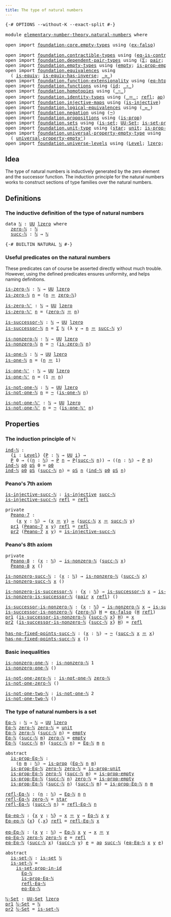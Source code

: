 ```yaml
---
title: The type of natural numbers
---
```


<pre class="Agda"><a id="53" class="Symbol">{-#</a> <a id="57" class="Keyword">OPTIONS</a> <a id="65" class="Pragma">--without-K</a> <a id="77" class="Pragma">--exact-split</a> <a id="91" class="Symbol">#-}</a>

<a id="96" class="Keyword">module</a> <a id="103" href="elementary-number-theory.natural-numbers.html" class="Module">elementary-number-theory.natural-numbers</a> <a id="144" class="Keyword">where</a>

<a id="151" class="Keyword">open</a> <a id="156" class="Keyword">import</a> <a id="163" href="foundation-core.empty-types.html" class="Module">foundation-core.empty-types</a> <a id="191" class="Keyword">using</a> <a id="197" class="Symbol">(</a><a id="198" href="foundation-core.empty-types.html#1160" class="Function">ex-falso</a><a id="206" class="Symbol">)</a>

<a id="209" class="Keyword">open</a> <a id="214" class="Keyword">import</a> <a id="221" href="foundation.contractible-types.html" class="Module">foundation.contractible-types</a> <a id="251" class="Keyword">using</a> <a id="257" class="Symbol">(</a><a id="258" href="foundation-core.contractible-types.html#1311" class="Function">eq-is-contr</a><a id="269" class="Symbol">)</a>
<a id="271" class="Keyword">open</a> <a id="276" class="Keyword">import</a> <a id="283" href="foundation.dependent-pair-types.html" class="Module">foundation.dependent-pair-types</a> <a id="315" class="Keyword">using</a> <a id="321" class="Symbol">(</a><a id="322" href="foundation-core.dependent-pair-types.html#515" class="Record">Σ</a><a id="323" class="Symbol">;</a> <a id="325" href="foundation-core.dependent-pair-types.html#588" class="InductiveConstructor">pair</a><a id="329" class="Symbol">;</a> <a id="331" href="foundation-core.dependent-pair-types.html#605" class="Field">pr1</a><a id="334" class="Symbol">;</a> <a id="336" href="foundation-core.dependent-pair-types.html#617" class="Field">pr2</a><a id="339" class="Symbol">)</a>
<a id="341" class="Keyword">open</a> <a id="346" class="Keyword">import</a> <a id="353" href="foundation.empty-types.html" class="Module">foundation.empty-types</a> <a id="376" class="Keyword">using</a> <a id="382" class="Symbol">(</a><a id="383" href="foundation-core.empty-types.html#1057" class="Datatype">empty</a><a id="388" class="Symbol">;</a> <a id="390" href="foundation-core.empty-types.html#2377" class="Function">is-prop-empty</a><a id="403" class="Symbol">)</a>
<a id="405" class="Keyword">open</a> <a id="410" class="Keyword">import</a> <a id="417" href="foundation.equivalences.html" class="Module">foundation.equivalences</a> <a id="441" class="Keyword">using</a>
  <a id="449" class="Symbol">(</a> <a id="451" href="foundation-core.equivalences.html#1556" class="Function">is-equiv</a><a id="459" class="Symbol">;</a> <a id="461" href="foundation-core.equivalences.html#3013" class="Function">is-equiv-has-inverse</a><a id="481" class="Symbol">;</a> <a id="483" href="foundation-core.equivalences.html#1621" class="Function Operator">_≃_</a><a id="486" class="Symbol">)</a>
<a id="488" class="Keyword">open</a> <a id="493" class="Keyword">import</a> <a id="500" href="foundation.function-extensionality.html" class="Module">foundation.function-extensionality</a> <a id="535" class="Keyword">using</a> <a id="541" class="Symbol">(</a><a id="542" href="foundation-core.function-extensionality.html#1463" class="Function">eq-htpy</a><a id="549" class="Symbol">)</a>
<a id="551" class="Keyword">open</a> <a id="556" class="Keyword">import</a> <a id="563" href="foundation.functions.html" class="Module">foundation.functions</a> <a id="584" class="Keyword">using</a> <a id="590" class="Symbol">(</a><a id="591" href="foundation-core.functions.html#322" class="Function">id</a><a id="593" class="Symbol">;</a> <a id="595" href="foundation-core.functions.html#420" class="Function Operator">_∘_</a><a id="598" class="Symbol">)</a>
<a id="600" class="Keyword">open</a> <a id="605" class="Keyword">import</a> <a id="612" href="foundation.homotopies.html" class="Module">foundation.homotopies</a> <a id="634" class="Keyword">using</a> <a id="640" class="Symbol">(</a><a id="641" href="foundation-core.homotopies.html#627" class="Function Operator">_~_</a><a id="644" class="Symbol">)</a>
<a id="646" class="Keyword">open</a> <a id="651" class="Keyword">import</a> <a id="658" href="foundation.identity-types.html" class="Module">foundation.identity-types</a> <a id="684" class="Keyword">using</a> <a id="690" class="Symbol">(</a><a id="691" href="foundation-core.identity-types.html#1865" class="Function Operator">_＝_</a><a id="694" class="Symbol">;</a> <a id="696" href="foundation-core.identity-types.html#1820" class="InductiveConstructor">refl</a><a id="700" class="Symbol">;</a> <a id="702" href="foundation-core.identity-types.html#4003" class="Function">ap</a><a id="704" class="Symbol">)</a>
<a id="706" class="Keyword">open</a> <a id="711" class="Keyword">import</a> <a id="718" href="foundation.injective-maps.html" class="Module">foundation.injective-maps</a> <a id="744" class="Keyword">using</a> <a id="750" class="Symbol">(</a><a id="751" href="foundation.injective-maps.html#1309" class="Function">is-injective</a><a id="763" class="Symbol">)</a>
<a id="765" class="Keyword">open</a> <a id="770" class="Keyword">import</a> <a id="777" href="foundation.logical-equivalences.html" class="Module">foundation.logical-equivalences</a> <a id="809" class="Keyword">using</a> <a id="815" class="Symbol">(</a><a id="816" href="foundation-core.logical-equivalences.html#899" class="Function Operator">_↔_</a><a id="819" class="Symbol">)</a>
<a id="821" class="Keyword">open</a> <a id="826" class="Keyword">import</a> <a id="833" href="foundation.negation.html" class="Module">foundation.negation</a> <a id="853" class="Keyword">using</a> <a id="859" class="Symbol">(</a><a id="860" href="foundation-core.negation.html#465" class="Function">¬</a><a id="861" class="Symbol">)</a>
<a id="863" class="Keyword">open</a> <a id="868" class="Keyword">import</a> <a id="875" href="foundation.propositions.html" class="Module">foundation.propositions</a> <a id="899" class="Keyword">using</a> <a id="905" class="Symbol">(</a><a id="906" href="foundation-core.propositions.html#1309" class="Function">is-prop</a><a id="913" class="Symbol">)</a>
<a id="915" class="Keyword">open</a> <a id="920" class="Keyword">import</a> <a id="927" href="foundation.sets.html" class="Module">foundation.sets</a> <a id="943" class="Keyword">using</a> <a id="949" class="Symbol">(</a><a id="950" href="foundation-core.sets.html#1113" class="Function">is-set</a><a id="956" class="Symbol">;</a> <a id="958" href="foundation-core.sets.html#1190" class="Function">UU-Set</a><a id="964" class="Symbol">;</a> <a id="966" href="foundation-core.sets.html#2789" class="Function">is-set-prop-in-id</a><a id="983" class="Symbol">)</a>
<a id="985" class="Keyword">open</a> <a id="990" class="Keyword">import</a> <a id="997" href="foundation.unit-type.html" class="Module">foundation.unit-type</a> <a id="1018" class="Keyword">using</a> <a id="1024" class="Symbol">(</a><a id="1025" href="foundation.unit-type.html#1108" class="InductiveConstructor">star</a><a id="1029" class="Symbol">;</a> <a id="1031" href="foundation.unit-type.html#1084" class="Datatype">unit</a><a id="1035" class="Symbol">;</a> <a id="1037" href="foundation.unit-type.html#2898" class="Function">is-prop-unit</a><a id="1049" class="Symbol">)</a>
<a id="1051" class="Keyword">open</a> <a id="1056" class="Keyword">import</a> <a id="1063" href="foundation.universal-property-empty-type.html" class="Module">foundation.universal-property-empty-type</a> <a id="1104" class="Keyword">using</a>
  <a id="1112" class="Symbol">(</a> <a id="1114" href="foundation.universal-property-empty-type.html#2524" class="Function">universal-property-empty&#39;</a><a id="1139" class="Symbol">)</a>
<a id="1141" class="Keyword">open</a> <a id="1146" class="Keyword">import</a> <a id="1153" href="foundation.universe-levels.html" class="Module">foundation.universe-levels</a> <a id="1180" class="Keyword">using</a> <a id="1186" class="Symbol">(</a><a id="1187" href="Agda.Primitive.html#597" class="Postulate">Level</a><a id="1192" class="Symbol">;</a> <a id="1194" href="Agda.Primitive.html#764" class="Primitive">lzero</a><a id="1199" class="Symbol">;</a> <a id="1201" href="foundation-core.universe-levels.html#235" class="Primitive">UU</a><a id="1203" class="Symbol">)</a>
</pre>
## Idea

The type of natural numbers is inductively generated by the zero element and the successor function. The induction principle for the natural numbers works to construct sections of type families over the natural numbers.

## Definitions

### The inductive definition of the type of natural numbers

<pre class="Agda"><a id="1525" class="Keyword">data</a> <a id="ℕ"></a><a id="1530" href="elementary-number-theory.natural-numbers.html#1530" class="Datatype">ℕ</a> <a id="1532" class="Symbol">:</a> <a id="1534" href="foundation-core.universe-levels.html#235" class="Primitive">UU</a> <a id="1537" href="Agda.Primitive.html#764" class="Primitive">lzero</a> <a id="1543" class="Keyword">where</a>
  <a id="ℕ.zero-ℕ"></a><a id="1551" href="elementary-number-theory.natural-numbers.html#1551" class="InductiveConstructor">zero-ℕ</a> <a id="1558" class="Symbol">:</a> <a id="1560" href="elementary-number-theory.natural-numbers.html#1530" class="Datatype">ℕ</a>
  <a id="ℕ.succ-ℕ"></a><a id="1564" href="elementary-number-theory.natural-numbers.html#1564" class="InductiveConstructor">succ-ℕ</a> <a id="1571" class="Symbol">:</a> <a id="1573" href="elementary-number-theory.natural-numbers.html#1530" class="Datatype">ℕ</a> <a id="1575" class="Symbol">→</a> <a id="1577" href="elementary-number-theory.natural-numbers.html#1530" class="Datatype">ℕ</a>

<a id="1580" class="Symbol">{-#</a> <a id="1584" class="Keyword">BUILTIN</a> <a id="1592" class="Keyword">NATURAL</a> <a id="1600" href="elementary-number-theory.natural-numbers.html#1530" class="Datatype">ℕ</a> <a id="1602" class="Symbol">#-}</a>
</pre>
### Useful predicates on the natural numbers

These predicates can of course be asserted directly without much trouble. However, using the defined predicates ensures uniformity, and helps naming definitions.

<pre class="Agda"><a id="is-zero-ℕ"></a><a id="1828" href="elementary-number-theory.natural-numbers.html#1828" class="Function">is-zero-ℕ</a> <a id="1838" class="Symbol">:</a> <a id="1840" href="elementary-number-theory.natural-numbers.html#1530" class="Datatype">ℕ</a> <a id="1842" class="Symbol">→</a> <a id="1844" href="foundation-core.universe-levels.html#235" class="Primitive">UU</a> <a id="1847" href="Agda.Primitive.html#764" class="Primitive">lzero</a>
<a id="1853" href="elementary-number-theory.natural-numbers.html#1828" class="Function">is-zero-ℕ</a> <a id="1863" href="elementary-number-theory.natural-numbers.html#1863" class="Bound">n</a> <a id="1865" class="Symbol">=</a> <a id="1867" class="Symbol">(</a><a id="1868" href="elementary-number-theory.natural-numbers.html#1863" class="Bound">n</a> <a id="1870" href="foundation-core.identity-types.html#1865" class="Function Operator">＝</a> <a id="1872" href="elementary-number-theory.natural-numbers.html#1551" class="InductiveConstructor">zero-ℕ</a><a id="1878" class="Symbol">)</a>

<a id="is-zero-ℕ&#39;"></a><a id="1881" href="elementary-number-theory.natural-numbers.html#1881" class="Function">is-zero-ℕ&#39;</a> <a id="1892" class="Symbol">:</a> <a id="1894" href="elementary-number-theory.natural-numbers.html#1530" class="Datatype">ℕ</a> <a id="1896" class="Symbol">→</a> <a id="1898" href="foundation-core.universe-levels.html#235" class="Primitive">UU</a> <a id="1901" href="Agda.Primitive.html#764" class="Primitive">lzero</a>
<a id="1907" href="elementary-number-theory.natural-numbers.html#1881" class="Function">is-zero-ℕ&#39;</a> <a id="1918" href="elementary-number-theory.natural-numbers.html#1918" class="Bound">n</a> <a id="1920" class="Symbol">=</a> <a id="1922" class="Symbol">(</a><a id="1923" href="elementary-number-theory.natural-numbers.html#1551" class="InductiveConstructor">zero-ℕ</a> <a id="1930" href="foundation-core.identity-types.html#1865" class="Function Operator">＝</a> <a id="1932" href="elementary-number-theory.natural-numbers.html#1918" class="Bound">n</a><a id="1933" class="Symbol">)</a>

<a id="is-successor-ℕ"></a><a id="1936" href="elementary-number-theory.natural-numbers.html#1936" class="Function">is-successor-ℕ</a> <a id="1951" class="Symbol">:</a> <a id="1953" href="elementary-number-theory.natural-numbers.html#1530" class="Datatype">ℕ</a> <a id="1955" class="Symbol">→</a> <a id="1957" href="foundation-core.universe-levels.html#235" class="Primitive">UU</a> <a id="1960" href="Agda.Primitive.html#764" class="Primitive">lzero</a>
<a id="1966" href="elementary-number-theory.natural-numbers.html#1936" class="Function">is-successor-ℕ</a> <a id="1981" href="elementary-number-theory.natural-numbers.html#1981" class="Bound">n</a> <a id="1983" class="Symbol">=</a> <a id="1985" href="foundation-core.dependent-pair-types.html#515" class="Record">Σ</a> <a id="1987" href="elementary-number-theory.natural-numbers.html#1530" class="Datatype">ℕ</a> <a id="1989" class="Symbol">(λ</a> <a id="1992" href="elementary-number-theory.natural-numbers.html#1992" class="Bound">y</a> <a id="1994" class="Symbol">→</a> <a id="1996" href="elementary-number-theory.natural-numbers.html#1981" class="Bound">n</a> <a id="1998" href="foundation-core.identity-types.html#1865" class="Function Operator">＝</a> <a id="2000" href="elementary-number-theory.natural-numbers.html#1564" class="InductiveConstructor">succ-ℕ</a> <a id="2007" href="elementary-number-theory.natural-numbers.html#1992" class="Bound">y</a><a id="2008" class="Symbol">)</a>

<a id="is-nonzero-ℕ"></a><a id="2011" href="elementary-number-theory.natural-numbers.html#2011" class="Function">is-nonzero-ℕ</a> <a id="2024" class="Symbol">:</a> <a id="2026" href="elementary-number-theory.natural-numbers.html#1530" class="Datatype">ℕ</a> <a id="2028" class="Symbol">→</a> <a id="2030" href="foundation-core.universe-levels.html#235" class="Primitive">UU</a> <a id="2033" href="Agda.Primitive.html#764" class="Primitive">lzero</a>
<a id="2039" href="elementary-number-theory.natural-numbers.html#2011" class="Function">is-nonzero-ℕ</a> <a id="2052" href="elementary-number-theory.natural-numbers.html#2052" class="Bound">n</a> <a id="2054" class="Symbol">=</a> <a id="2056" href="foundation-core.negation.html#465" class="Function">¬</a> <a id="2058" class="Symbol">(</a><a id="2059" href="elementary-number-theory.natural-numbers.html#1828" class="Function">is-zero-ℕ</a> <a id="2069" href="elementary-number-theory.natural-numbers.html#2052" class="Bound">n</a><a id="2070" class="Symbol">)</a>

<a id="is-one-ℕ"></a><a id="2073" href="elementary-number-theory.natural-numbers.html#2073" class="Function">is-one-ℕ</a> <a id="2082" class="Symbol">:</a> <a id="2084" href="elementary-number-theory.natural-numbers.html#1530" class="Datatype">ℕ</a> <a id="2086" class="Symbol">→</a> <a id="2088" href="foundation-core.universe-levels.html#235" class="Primitive">UU</a> <a id="2091" href="Agda.Primitive.html#764" class="Primitive">lzero</a>
<a id="2097" href="elementary-number-theory.natural-numbers.html#2073" class="Function">is-one-ℕ</a> <a id="2106" href="elementary-number-theory.natural-numbers.html#2106" class="Bound">n</a> <a id="2108" class="Symbol">=</a> <a id="2110" class="Symbol">(</a><a id="2111" href="elementary-number-theory.natural-numbers.html#2106" class="Bound">n</a> <a id="2113" href="foundation-core.identity-types.html#1865" class="Function Operator">＝</a> <a id="2115" class="Number">1</a><a id="2116" class="Symbol">)</a>

<a id="is-one-ℕ&#39;"></a><a id="2119" href="elementary-number-theory.natural-numbers.html#2119" class="Function">is-one-ℕ&#39;</a> <a id="2129" class="Symbol">:</a> <a id="2131" href="elementary-number-theory.natural-numbers.html#1530" class="Datatype">ℕ</a> <a id="2133" class="Symbol">→</a> <a id="2135" href="foundation-core.universe-levels.html#235" class="Primitive">UU</a> <a id="2138" href="Agda.Primitive.html#764" class="Primitive">lzero</a>
<a id="2144" href="elementary-number-theory.natural-numbers.html#2119" class="Function">is-one-ℕ&#39;</a> <a id="2154" href="elementary-number-theory.natural-numbers.html#2154" class="Bound">n</a> <a id="2156" class="Symbol">=</a> <a id="2158" class="Symbol">(</a><a id="2159" class="Number">1</a> <a id="2161" href="foundation-core.identity-types.html#1865" class="Function Operator">＝</a> <a id="2163" href="elementary-number-theory.natural-numbers.html#2154" class="Bound">n</a><a id="2164" class="Symbol">)</a>

<a id="is-not-one-ℕ"></a><a id="2167" href="elementary-number-theory.natural-numbers.html#2167" class="Function">is-not-one-ℕ</a> <a id="2180" class="Symbol">:</a> <a id="2182" href="elementary-number-theory.natural-numbers.html#1530" class="Datatype">ℕ</a> <a id="2184" class="Symbol">→</a> <a id="2186" href="foundation-core.universe-levels.html#235" class="Primitive">UU</a> <a id="2189" href="Agda.Primitive.html#764" class="Primitive">lzero</a>
<a id="2195" href="elementary-number-theory.natural-numbers.html#2167" class="Function">is-not-one-ℕ</a> <a id="2208" href="elementary-number-theory.natural-numbers.html#2208" class="Bound">n</a> <a id="2210" class="Symbol">=</a> <a id="2212" href="foundation-core.negation.html#465" class="Function">¬</a> <a id="2214" class="Symbol">(</a><a id="2215" href="elementary-number-theory.natural-numbers.html#2073" class="Function">is-one-ℕ</a> <a id="2224" href="elementary-number-theory.natural-numbers.html#2208" class="Bound">n</a><a id="2225" class="Symbol">)</a>

<a id="is-not-one-ℕ&#39;"></a><a id="2228" href="elementary-number-theory.natural-numbers.html#2228" class="Function">is-not-one-ℕ&#39;</a> <a id="2242" class="Symbol">:</a> <a id="2244" href="elementary-number-theory.natural-numbers.html#1530" class="Datatype">ℕ</a> <a id="2246" class="Symbol">→</a> <a id="2248" href="foundation-core.universe-levels.html#235" class="Primitive">UU</a> <a id="2251" href="Agda.Primitive.html#764" class="Primitive">lzero</a>
<a id="2257" href="elementary-number-theory.natural-numbers.html#2228" class="Function">is-not-one-ℕ&#39;</a> <a id="2271" href="elementary-number-theory.natural-numbers.html#2271" class="Bound">n</a> <a id="2273" class="Symbol">=</a> <a id="2275" href="foundation-core.negation.html#465" class="Function">¬</a> <a id="2277" class="Symbol">(</a><a id="2278" href="elementary-number-theory.natural-numbers.html#2119" class="Function">is-one-ℕ&#39;</a> <a id="2288" href="elementary-number-theory.natural-numbers.html#2271" class="Bound">n</a><a id="2289" class="Symbol">)</a>
</pre>
## Properties

### The induction principle of ℕ

<pre class="Agda"><a id="ind-ℕ"></a><a id="2353" href="elementary-number-theory.natural-numbers.html#2353" class="Function">ind-ℕ</a> <a id="2359" class="Symbol">:</a>
  <a id="2363" class="Symbol">{</a><a id="2364" href="elementary-number-theory.natural-numbers.html#2364" class="Bound">i</a> <a id="2366" class="Symbol">:</a> <a id="2368" href="Agda.Primitive.html#597" class="Postulate">Level</a><a id="2373" class="Symbol">}</a> <a id="2375" class="Symbol">{</a><a id="2376" href="elementary-number-theory.natural-numbers.html#2376" class="Bound">P</a> <a id="2378" class="Symbol">:</a> <a id="2380" href="elementary-number-theory.natural-numbers.html#1530" class="Datatype">ℕ</a> <a id="2382" class="Symbol">→</a> <a id="2384" href="foundation-core.universe-levels.html#235" class="Primitive">UU</a> <a id="2387" href="elementary-number-theory.natural-numbers.html#2364" class="Bound">i</a><a id="2388" class="Symbol">}</a> <a id="2390" class="Symbol">→</a>
  <a id="2394" href="elementary-number-theory.natural-numbers.html#2376" class="Bound">P</a> <a id="2396" class="Number">0</a> <a id="2398" class="Symbol">→</a> <a id="2400" class="Symbol">((</a><a id="2402" href="elementary-number-theory.natural-numbers.html#2402" class="Bound">n</a> <a id="2404" class="Symbol">:</a> <a id="2406" href="elementary-number-theory.natural-numbers.html#1530" class="Datatype">ℕ</a><a id="2407" class="Symbol">)</a> <a id="2409" class="Symbol">→</a> <a id="2411" href="elementary-number-theory.natural-numbers.html#2376" class="Bound">P</a> <a id="2413" href="elementary-number-theory.natural-numbers.html#2402" class="Bound">n</a> <a id="2415" class="Symbol">→</a> <a id="2417" href="elementary-number-theory.natural-numbers.html#2376" class="Bound">P</a><a id="2418" class="Symbol">(</a><a id="2419" href="elementary-number-theory.natural-numbers.html#1564" class="InductiveConstructor">succ-ℕ</a> <a id="2426" href="elementary-number-theory.natural-numbers.html#2402" class="Bound">n</a><a id="2427" class="Symbol">))</a> <a id="2430" class="Symbol">→</a> <a id="2432" class="Symbol">((</a><a id="2434" href="elementary-number-theory.natural-numbers.html#2434" class="Bound">n</a> <a id="2436" class="Symbol">:</a> <a id="2438" href="elementary-number-theory.natural-numbers.html#1530" class="Datatype">ℕ</a><a id="2439" class="Symbol">)</a> <a id="2441" class="Symbol">→</a> <a id="2443" href="elementary-number-theory.natural-numbers.html#2376" class="Bound">P</a> <a id="2445" href="elementary-number-theory.natural-numbers.html#2434" class="Bound">n</a><a id="2446" class="Symbol">)</a>
<a id="2448" href="elementary-number-theory.natural-numbers.html#2353" class="Function">ind-ℕ</a> <a id="2454" href="elementary-number-theory.natural-numbers.html#2454" class="Bound">p0</a> <a id="2457" href="elementary-number-theory.natural-numbers.html#2457" class="Bound">pS</a> <a id="2460" class="Number">0</a> <a id="2462" class="Symbol">=</a> <a id="2464" href="elementary-number-theory.natural-numbers.html#2454" class="Bound">p0</a>
<a id="2467" href="elementary-number-theory.natural-numbers.html#2353" class="Function">ind-ℕ</a> <a id="2473" href="elementary-number-theory.natural-numbers.html#2473" class="Bound">p0</a> <a id="2476" href="elementary-number-theory.natural-numbers.html#2476" class="Bound">pS</a> <a id="2479" class="Symbol">(</a><a id="2480" href="elementary-number-theory.natural-numbers.html#1564" class="InductiveConstructor">succ-ℕ</a> <a id="2487" href="elementary-number-theory.natural-numbers.html#2487" class="Bound">n</a><a id="2488" class="Symbol">)</a> <a id="2490" class="Symbol">=</a> <a id="2492" href="elementary-number-theory.natural-numbers.html#2476" class="Bound">pS</a> <a id="2495" href="elementary-number-theory.natural-numbers.html#2487" class="Bound">n</a> <a id="2497" class="Symbol">(</a><a id="2498" href="elementary-number-theory.natural-numbers.html#2353" class="Function">ind-ℕ</a> <a id="2504" href="elementary-number-theory.natural-numbers.html#2473" class="Bound">p0</a> <a id="2507" href="elementary-number-theory.natural-numbers.html#2476" class="Bound">pS</a> <a id="2510" href="elementary-number-theory.natural-numbers.html#2487" class="Bound">n</a><a id="2511" class="Symbol">)</a>
</pre>
### Peano's 7th axiom

<pre class="Agda"><a id="is-injective-succ-ℕ"></a><a id="2549" href="elementary-number-theory.natural-numbers.html#2549" class="Function">is-injective-succ-ℕ</a> <a id="2569" class="Symbol">:</a> <a id="2571" href="foundation.injective-maps.html#1309" class="Function">is-injective</a> <a id="2584" href="elementary-number-theory.natural-numbers.html#1564" class="InductiveConstructor">succ-ℕ</a>
<a id="2591" href="elementary-number-theory.natural-numbers.html#2549" class="Function">is-injective-succ-ℕ</a> <a id="2611" href="foundation-core.identity-types.html#1820" class="InductiveConstructor">refl</a> <a id="2616" class="Symbol">=</a> <a id="2618" href="foundation-core.identity-types.html#1820" class="InductiveConstructor">refl</a>

<a id="2624" class="Keyword">private</a>
  <a id="Peano-7"></a><a id="2634" href="elementary-number-theory.natural-numbers.html#2634" class="Function">Peano-7</a> <a id="2642" class="Symbol">:</a>
    <a id="2648" class="Symbol">(</a><a id="2649" href="elementary-number-theory.natural-numbers.html#2649" class="Bound">x</a> <a id="2651" href="elementary-number-theory.natural-numbers.html#2651" class="Bound">y</a> <a id="2653" class="Symbol">:</a> <a id="2655" href="elementary-number-theory.natural-numbers.html#1530" class="Datatype">ℕ</a><a id="2656" class="Symbol">)</a> <a id="2658" class="Symbol">→</a> <a id="2660" class="Symbol">(</a><a id="2661" href="elementary-number-theory.natural-numbers.html#2649" class="Bound">x</a> <a id="2663" href="foundation-core.identity-types.html#1865" class="Function Operator">＝</a> <a id="2665" href="elementary-number-theory.natural-numbers.html#2651" class="Bound">y</a><a id="2666" class="Symbol">)</a> <a id="2668" href="foundation-core.logical-equivalences.html#899" class="Function Operator">↔</a> <a id="2670" class="Symbol">(</a><a id="2671" href="elementary-number-theory.natural-numbers.html#1564" class="InductiveConstructor">succ-ℕ</a> <a id="2678" href="elementary-number-theory.natural-numbers.html#2649" class="Bound">x</a> <a id="2680" href="foundation-core.identity-types.html#1865" class="Function Operator">＝</a> <a id="2682" href="elementary-number-theory.natural-numbers.html#1564" class="InductiveConstructor">succ-ℕ</a> <a id="2689" href="elementary-number-theory.natural-numbers.html#2651" class="Bound">y</a><a id="2690" class="Symbol">)</a>
  <a id="2694" href="foundation-core.dependent-pair-types.html#605" class="Field">pr1</a> <a id="2698" class="Symbol">(</a><a id="2699" href="elementary-number-theory.natural-numbers.html#2634" class="Function">Peano-7</a> <a id="2707" href="elementary-number-theory.natural-numbers.html#2707" class="Bound">x</a> <a id="2709" href="elementary-number-theory.natural-numbers.html#2709" class="Bound">y</a><a id="2710" class="Symbol">)</a> <a id="2712" href="foundation-core.identity-types.html#1820" class="InductiveConstructor">refl</a> <a id="2717" class="Symbol">=</a> <a id="2719" href="foundation-core.identity-types.html#1820" class="InductiveConstructor">refl</a>
  <a id="2726" href="foundation-core.dependent-pair-types.html#617" class="Field">pr2</a> <a id="2730" class="Symbol">(</a><a id="2731" href="elementary-number-theory.natural-numbers.html#2634" class="Function">Peano-7</a> <a id="2739" href="elementary-number-theory.natural-numbers.html#2739" class="Bound">x</a> <a id="2741" href="elementary-number-theory.natural-numbers.html#2741" class="Bound">y</a><a id="2742" class="Symbol">)</a> <a id="2744" class="Symbol">=</a> <a id="2746" href="elementary-number-theory.natural-numbers.html#2549" class="Function">is-injective-succ-ℕ</a>
</pre>
### Peano's 8th axiom

<pre class="Agda"><a id="2802" class="Keyword">private</a>   
  <a id="Peano-8"></a><a id="2815" href="elementary-number-theory.natural-numbers.html#2815" class="Function">Peano-8</a> <a id="2823" class="Symbol">:</a> <a id="2825" class="Symbol">(</a><a id="2826" href="elementary-number-theory.natural-numbers.html#2826" class="Bound">x</a> <a id="2828" class="Symbol">:</a> <a id="2830" href="elementary-number-theory.natural-numbers.html#1530" class="Datatype">ℕ</a><a id="2831" class="Symbol">)</a> <a id="2833" class="Symbol">→</a> <a id="2835" href="elementary-number-theory.natural-numbers.html#2011" class="Function">is-nonzero-ℕ</a> <a id="2848" class="Symbol">(</a><a id="2849" href="elementary-number-theory.natural-numbers.html#1564" class="InductiveConstructor">succ-ℕ</a> <a id="2856" href="elementary-number-theory.natural-numbers.html#2826" class="Bound">x</a><a id="2857" class="Symbol">)</a>
  <a id="2861" href="elementary-number-theory.natural-numbers.html#2815" class="Function">Peano-8</a> <a id="2869" href="elementary-number-theory.natural-numbers.html#2869" class="Bound">x</a> <a id="2871" class="Symbol">()</a>

<a id="is-nonzero-succ-ℕ"></a><a id="2875" href="elementary-number-theory.natural-numbers.html#2875" class="Function">is-nonzero-succ-ℕ</a> <a id="2893" class="Symbol">:</a> <a id="2895" class="Symbol">(</a><a id="2896" href="elementary-number-theory.natural-numbers.html#2896" class="Bound">x</a> <a id="2898" class="Symbol">:</a> <a id="2900" href="elementary-number-theory.natural-numbers.html#1530" class="Datatype">ℕ</a><a id="2901" class="Symbol">)</a> <a id="2903" class="Symbol">→</a> <a id="2905" href="elementary-number-theory.natural-numbers.html#2011" class="Function">is-nonzero-ℕ</a> <a id="2918" class="Symbol">(</a><a id="2919" href="elementary-number-theory.natural-numbers.html#1564" class="InductiveConstructor">succ-ℕ</a> <a id="2926" href="elementary-number-theory.natural-numbers.html#2896" class="Bound">x</a><a id="2927" class="Symbol">)</a>
<a id="2929" href="elementary-number-theory.natural-numbers.html#2875" class="Function">is-nonzero-succ-ℕ</a> <a id="2947" href="elementary-number-theory.natural-numbers.html#2947" class="Bound">x</a> <a id="2949" class="Symbol">()</a>

<a id="is-nonzero-is-successor-ℕ"></a><a id="2953" href="elementary-number-theory.natural-numbers.html#2953" class="Function">is-nonzero-is-successor-ℕ</a> <a id="2979" class="Symbol">:</a> <a id="2981" class="Symbol">{</a><a id="2982" href="elementary-number-theory.natural-numbers.html#2982" class="Bound">x</a> <a id="2984" class="Symbol">:</a> <a id="2986" href="elementary-number-theory.natural-numbers.html#1530" class="Datatype">ℕ</a><a id="2987" class="Symbol">}</a> <a id="2989" class="Symbol">→</a> <a id="2991" href="elementary-number-theory.natural-numbers.html#1936" class="Function">is-successor-ℕ</a> <a id="3006" href="elementary-number-theory.natural-numbers.html#2982" class="Bound">x</a> <a id="3008" class="Symbol">→</a> <a id="3010" href="elementary-number-theory.natural-numbers.html#2011" class="Function">is-nonzero-ℕ</a> <a id="3023" href="elementary-number-theory.natural-numbers.html#2982" class="Bound">x</a>
<a id="3025" href="elementary-number-theory.natural-numbers.html#2953" class="Function">is-nonzero-is-successor-ℕ</a> <a id="3051" class="Symbol">(</a><a id="3052" href="foundation-core.dependent-pair-types.html#588" class="InductiveConstructor">pair</a> <a id="3057" href="elementary-number-theory.natural-numbers.html#3057" class="Bound">x</a> <a id="3059" href="foundation-core.identity-types.html#1820" class="InductiveConstructor">refl</a><a id="3063" class="Symbol">)</a> <a id="3065" class="Symbol">()</a>

<a id="is-successor-is-nonzero-ℕ"></a><a id="3069" href="elementary-number-theory.natural-numbers.html#3069" class="Function">is-successor-is-nonzero-ℕ</a> <a id="3095" class="Symbol">:</a> <a id="3097" class="Symbol">{</a><a id="3098" href="elementary-number-theory.natural-numbers.html#3098" class="Bound">x</a> <a id="3100" class="Symbol">:</a> <a id="3102" href="elementary-number-theory.natural-numbers.html#1530" class="Datatype">ℕ</a><a id="3103" class="Symbol">}</a> <a id="3105" class="Symbol">→</a> <a id="3107" href="elementary-number-theory.natural-numbers.html#2011" class="Function">is-nonzero-ℕ</a> <a id="3120" href="elementary-number-theory.natural-numbers.html#3098" class="Bound">x</a> <a id="3122" class="Symbol">→</a> <a id="3124" href="elementary-number-theory.natural-numbers.html#1936" class="Function">is-successor-ℕ</a> <a id="3139" href="elementary-number-theory.natural-numbers.html#3098" class="Bound">x</a>
<a id="3141" href="elementary-number-theory.natural-numbers.html#3069" class="Function">is-successor-is-nonzero-ℕ</a> <a id="3167" class="Symbol">{</a><a id="3168" href="elementary-number-theory.natural-numbers.html#1551" class="InductiveConstructor">zero-ℕ</a><a id="3174" class="Symbol">}</a> <a id="3176" href="elementary-number-theory.natural-numbers.html#3176" class="Bound">H</a> <a id="3178" class="Symbol">=</a> <a id="3180" href="foundation-core.empty-types.html#1160" class="Function">ex-falso</a> <a id="3189" class="Symbol">(</a><a id="3190" href="elementary-number-theory.natural-numbers.html#3176" class="Bound">H</a> <a id="3192" href="foundation-core.identity-types.html#1820" class="InductiveConstructor">refl</a><a id="3196" class="Symbol">)</a>
<a id="3198" href="foundation-core.dependent-pair-types.html#605" class="Field">pr1</a> <a id="3202" class="Symbol">(</a><a id="3203" href="elementary-number-theory.natural-numbers.html#3069" class="Function">is-successor-is-nonzero-ℕ</a> <a id="3229" class="Symbol">{</a><a id="3230" href="elementary-number-theory.natural-numbers.html#1564" class="InductiveConstructor">succ-ℕ</a> <a id="3237" href="elementary-number-theory.natural-numbers.html#3237" class="Bound">x</a><a id="3238" class="Symbol">}</a> <a id="3240" href="elementary-number-theory.natural-numbers.html#3240" class="Bound">H</a><a id="3241" class="Symbol">)</a> <a id="3243" class="Symbol">=</a> <a id="3245" href="elementary-number-theory.natural-numbers.html#3237" class="Bound">x</a>
<a id="3247" href="foundation-core.dependent-pair-types.html#617" class="Field">pr2</a> <a id="3251" class="Symbol">(</a><a id="3252" href="elementary-number-theory.natural-numbers.html#3069" class="Function">is-successor-is-nonzero-ℕ</a> <a id="3278" class="Symbol">{</a><a id="3279" href="elementary-number-theory.natural-numbers.html#1564" class="InductiveConstructor">succ-ℕ</a> <a id="3286" href="elementary-number-theory.natural-numbers.html#3286" class="Bound">x</a><a id="3287" class="Symbol">}</a> <a id="3289" href="elementary-number-theory.natural-numbers.html#3289" class="Bound">H</a><a id="3290" class="Symbol">)</a> <a id="3292" class="Symbol">=</a> <a id="3294" href="foundation-core.identity-types.html#1820" class="InductiveConstructor">refl</a>

<a id="has-no-fixed-points-succ-ℕ"></a><a id="3300" href="elementary-number-theory.natural-numbers.html#3300" class="Function">has-no-fixed-points-succ-ℕ</a> <a id="3327" class="Symbol">:</a> <a id="3329" class="Symbol">(</a><a id="3330" href="elementary-number-theory.natural-numbers.html#3330" class="Bound">x</a> <a id="3332" class="Symbol">:</a> <a id="3334" href="elementary-number-theory.natural-numbers.html#1530" class="Datatype">ℕ</a><a id="3335" class="Symbol">)</a> <a id="3337" class="Symbol">→</a> <a id="3339" href="foundation-core.negation.html#465" class="Function">¬</a> <a id="3341" class="Symbol">(</a><a id="3342" href="elementary-number-theory.natural-numbers.html#1564" class="InductiveConstructor">succ-ℕ</a> <a id="3349" href="elementary-number-theory.natural-numbers.html#3330" class="Bound">x</a> <a id="3351" href="foundation-core.identity-types.html#1865" class="Function Operator">＝</a> <a id="3353" href="elementary-number-theory.natural-numbers.html#3330" class="Bound">x</a><a id="3354" class="Symbol">)</a>
<a id="3356" href="elementary-number-theory.natural-numbers.html#3300" class="Function">has-no-fixed-points-succ-ℕ</a> <a id="3383" href="elementary-number-theory.natural-numbers.html#3383" class="Bound">x</a> <a id="3385" class="Symbol">()</a>
</pre>
### Basic inequalities

<pre class="Agda"><a id="is-nonzero-one-ℕ"></a><a id="3425" href="elementary-number-theory.natural-numbers.html#3425" class="Function">is-nonzero-one-ℕ</a> <a id="3442" class="Symbol">:</a> <a id="3444" href="elementary-number-theory.natural-numbers.html#2011" class="Function">is-nonzero-ℕ</a> <a id="3457" class="Number">1</a>
<a id="3459" href="elementary-number-theory.natural-numbers.html#3425" class="Function">is-nonzero-one-ℕ</a> <a id="3476" class="Symbol">()</a>

<a id="is-not-one-zero-ℕ"></a><a id="3480" href="elementary-number-theory.natural-numbers.html#3480" class="Function">is-not-one-zero-ℕ</a> <a id="3498" class="Symbol">:</a> <a id="3500" href="elementary-number-theory.natural-numbers.html#2167" class="Function">is-not-one-ℕ</a> <a id="3513" href="elementary-number-theory.natural-numbers.html#1551" class="InductiveConstructor">zero-ℕ</a>
<a id="3520" href="elementary-number-theory.natural-numbers.html#3480" class="Function">is-not-one-zero-ℕ</a> <a id="3538" class="Symbol">()</a>

<a id="is-not-one-two-ℕ"></a><a id="3542" href="elementary-number-theory.natural-numbers.html#3542" class="Function">is-not-one-two-ℕ</a> <a id="3559" class="Symbol">:</a> <a id="3561" href="elementary-number-theory.natural-numbers.html#2167" class="Function">is-not-one-ℕ</a> <a id="3574" class="Number">2</a>
<a id="3576" href="elementary-number-theory.natural-numbers.html#3542" class="Function">is-not-one-two-ℕ</a> <a id="3593" class="Symbol">()</a>
</pre>
### The type of natural numbers is a set

<pre class="Agda"><a id="Eq-ℕ"></a><a id="3651" href="elementary-number-theory.natural-numbers.html#3651" class="Function">Eq-ℕ</a> <a id="3656" class="Symbol">:</a> <a id="3658" href="elementary-number-theory.natural-numbers.html#1530" class="Datatype">ℕ</a> <a id="3660" class="Symbol">→</a> <a id="3662" href="elementary-number-theory.natural-numbers.html#1530" class="Datatype">ℕ</a> <a id="3664" class="Symbol">→</a> <a id="3666" href="foundation-core.universe-levels.html#235" class="Primitive">UU</a> <a id="3669" href="Agda.Primitive.html#764" class="Primitive">lzero</a>
<a id="3675" href="elementary-number-theory.natural-numbers.html#3651" class="Function">Eq-ℕ</a> <a id="3680" href="elementary-number-theory.natural-numbers.html#1551" class="InductiveConstructor">zero-ℕ</a> <a id="3687" href="elementary-number-theory.natural-numbers.html#1551" class="InductiveConstructor">zero-ℕ</a> <a id="3694" class="Symbol">=</a> <a id="3696" href="foundation.unit-type.html#1084" class="Datatype">unit</a>
<a id="3701" href="elementary-number-theory.natural-numbers.html#3651" class="Function">Eq-ℕ</a> <a id="3706" href="elementary-number-theory.natural-numbers.html#1551" class="InductiveConstructor">zero-ℕ</a> <a id="3713" class="Symbol">(</a><a id="3714" href="elementary-number-theory.natural-numbers.html#1564" class="InductiveConstructor">succ-ℕ</a> <a id="3721" href="elementary-number-theory.natural-numbers.html#3721" class="Bound">n</a><a id="3722" class="Symbol">)</a> <a id="3724" class="Symbol">=</a> <a id="3726" href="foundation-core.empty-types.html#1057" class="Datatype">empty</a>
<a id="3732" href="elementary-number-theory.natural-numbers.html#3651" class="Function">Eq-ℕ</a> <a id="3737" class="Symbol">(</a><a id="3738" href="elementary-number-theory.natural-numbers.html#1564" class="InductiveConstructor">succ-ℕ</a> <a id="3745" href="elementary-number-theory.natural-numbers.html#3745" class="Bound">m</a><a id="3746" class="Symbol">)</a> <a id="3748" href="elementary-number-theory.natural-numbers.html#1551" class="InductiveConstructor">zero-ℕ</a> <a id="3755" class="Symbol">=</a> <a id="3757" href="foundation-core.empty-types.html#1057" class="Datatype">empty</a>
<a id="3763" href="elementary-number-theory.natural-numbers.html#3651" class="Function">Eq-ℕ</a> <a id="3768" class="Symbol">(</a><a id="3769" href="elementary-number-theory.natural-numbers.html#1564" class="InductiveConstructor">succ-ℕ</a> <a id="3776" href="elementary-number-theory.natural-numbers.html#3776" class="Bound">m</a><a id="3777" class="Symbol">)</a> <a id="3779" class="Symbol">(</a><a id="3780" href="elementary-number-theory.natural-numbers.html#1564" class="InductiveConstructor">succ-ℕ</a> <a id="3787" href="elementary-number-theory.natural-numbers.html#3787" class="Bound">n</a><a id="3788" class="Symbol">)</a> <a id="3790" class="Symbol">=</a> <a id="3792" href="elementary-number-theory.natural-numbers.html#3651" class="Function">Eq-ℕ</a> <a id="3797" href="elementary-number-theory.natural-numbers.html#3776" class="Bound">m</a> <a id="3799" href="elementary-number-theory.natural-numbers.html#3787" class="Bound">n</a>

<a id="3802" class="Keyword">abstract</a>
  <a id="is-prop-Eq-ℕ"></a><a id="3813" href="elementary-number-theory.natural-numbers.html#3813" class="Function">is-prop-Eq-ℕ</a> <a id="3826" class="Symbol">:</a>
    <a id="3832" class="Symbol">(</a><a id="3833" href="elementary-number-theory.natural-numbers.html#3833" class="Bound">n</a> <a id="3835" href="elementary-number-theory.natural-numbers.html#3835" class="Bound">m</a> <a id="3837" class="Symbol">:</a> <a id="3839" href="elementary-number-theory.natural-numbers.html#1530" class="Datatype">ℕ</a><a id="3840" class="Symbol">)</a> <a id="3842" class="Symbol">→</a> <a id="3844" href="foundation-core.propositions.html#1309" class="Function">is-prop</a> <a id="3852" class="Symbol">(</a><a id="3853" href="elementary-number-theory.natural-numbers.html#3651" class="Function">Eq-ℕ</a> <a id="3858" href="elementary-number-theory.natural-numbers.html#3833" class="Bound">n</a> <a id="3860" href="elementary-number-theory.natural-numbers.html#3835" class="Bound">m</a><a id="3861" class="Symbol">)</a>
  <a id="3865" href="elementary-number-theory.natural-numbers.html#3813" class="Function">is-prop-Eq-ℕ</a> <a id="3878" href="elementary-number-theory.natural-numbers.html#1551" class="InductiveConstructor">zero-ℕ</a> <a id="3885" href="elementary-number-theory.natural-numbers.html#1551" class="InductiveConstructor">zero-ℕ</a> <a id="3892" class="Symbol">=</a> <a id="3894" href="foundation.unit-type.html#2898" class="Function">is-prop-unit</a>
  <a id="3909" href="elementary-number-theory.natural-numbers.html#3813" class="Function">is-prop-Eq-ℕ</a> <a id="3922" href="elementary-number-theory.natural-numbers.html#1551" class="InductiveConstructor">zero-ℕ</a> <a id="3929" class="Symbol">(</a><a id="3930" href="elementary-number-theory.natural-numbers.html#1564" class="InductiveConstructor">succ-ℕ</a> <a id="3937" href="elementary-number-theory.natural-numbers.html#3937" class="Bound">m</a><a id="3938" class="Symbol">)</a> <a id="3940" class="Symbol">=</a> <a id="3942" href="foundation-core.empty-types.html#2377" class="Function">is-prop-empty</a>
  <a id="3958" href="elementary-number-theory.natural-numbers.html#3813" class="Function">is-prop-Eq-ℕ</a> <a id="3971" class="Symbol">(</a><a id="3972" href="elementary-number-theory.natural-numbers.html#1564" class="InductiveConstructor">succ-ℕ</a> <a id="3979" href="elementary-number-theory.natural-numbers.html#3979" class="Bound">n</a><a id="3980" class="Symbol">)</a> <a id="3982" href="elementary-number-theory.natural-numbers.html#1551" class="InductiveConstructor">zero-ℕ</a> <a id="3989" class="Symbol">=</a> <a id="3991" href="foundation-core.empty-types.html#2377" class="Function">is-prop-empty</a>
  <a id="4007" href="elementary-number-theory.natural-numbers.html#3813" class="Function">is-prop-Eq-ℕ</a> <a id="4020" class="Symbol">(</a><a id="4021" href="elementary-number-theory.natural-numbers.html#1564" class="InductiveConstructor">succ-ℕ</a> <a id="4028" href="elementary-number-theory.natural-numbers.html#4028" class="Bound">n</a><a id="4029" class="Symbol">)</a> <a id="4031" class="Symbol">(</a><a id="4032" href="elementary-number-theory.natural-numbers.html#1564" class="InductiveConstructor">succ-ℕ</a> <a id="4039" href="elementary-number-theory.natural-numbers.html#4039" class="Bound">m</a><a id="4040" class="Symbol">)</a> <a id="4042" class="Symbol">=</a> <a id="4044" href="elementary-number-theory.natural-numbers.html#3813" class="Function">is-prop-Eq-ℕ</a> <a id="4057" href="elementary-number-theory.natural-numbers.html#4028" class="Bound">n</a> <a id="4059" href="elementary-number-theory.natural-numbers.html#4039" class="Bound">m</a>

<a id="refl-Eq-ℕ"></a><a id="4062" href="elementary-number-theory.natural-numbers.html#4062" class="Function">refl-Eq-ℕ</a> <a id="4072" class="Symbol">:</a> <a id="4074" class="Symbol">(</a><a id="4075" href="elementary-number-theory.natural-numbers.html#4075" class="Bound">n</a> <a id="4077" class="Symbol">:</a> <a id="4079" href="elementary-number-theory.natural-numbers.html#1530" class="Datatype">ℕ</a><a id="4080" class="Symbol">)</a> <a id="4082" class="Symbol">→</a> <a id="4084" href="elementary-number-theory.natural-numbers.html#3651" class="Function">Eq-ℕ</a> <a id="4089" href="elementary-number-theory.natural-numbers.html#4075" class="Bound">n</a> <a id="4091" href="elementary-number-theory.natural-numbers.html#4075" class="Bound">n</a>
<a id="4093" href="elementary-number-theory.natural-numbers.html#4062" class="Function">refl-Eq-ℕ</a> <a id="4103" href="elementary-number-theory.natural-numbers.html#1551" class="InductiveConstructor">zero-ℕ</a> <a id="4110" class="Symbol">=</a> <a id="4112" href="foundation.unit-type.html#1108" class="InductiveConstructor">star</a>
<a id="4117" href="elementary-number-theory.natural-numbers.html#4062" class="Function">refl-Eq-ℕ</a> <a id="4127" class="Symbol">(</a><a id="4128" href="elementary-number-theory.natural-numbers.html#1564" class="InductiveConstructor">succ-ℕ</a> <a id="4135" href="elementary-number-theory.natural-numbers.html#4135" class="Bound">n</a><a id="4136" class="Symbol">)</a> <a id="4138" class="Symbol">=</a> <a id="4140" href="elementary-number-theory.natural-numbers.html#4062" class="Function">refl-Eq-ℕ</a> <a id="4150" href="elementary-number-theory.natural-numbers.html#4135" class="Bound">n</a>

<a id="Eq-eq-ℕ"></a><a id="4153" href="elementary-number-theory.natural-numbers.html#4153" class="Function">Eq-eq-ℕ</a> <a id="4161" class="Symbol">:</a> <a id="4163" class="Symbol">{</a><a id="4164" href="elementary-number-theory.natural-numbers.html#4164" class="Bound">x</a> <a id="4166" href="elementary-number-theory.natural-numbers.html#4166" class="Bound">y</a> <a id="4168" class="Symbol">:</a> <a id="4170" href="elementary-number-theory.natural-numbers.html#1530" class="Datatype">ℕ</a><a id="4171" class="Symbol">}</a> <a id="4173" class="Symbol">→</a> <a id="4175" href="elementary-number-theory.natural-numbers.html#4164" class="Bound">x</a> <a id="4177" href="foundation-core.identity-types.html#1865" class="Function Operator">＝</a> <a id="4179" href="elementary-number-theory.natural-numbers.html#4166" class="Bound">y</a> <a id="4181" class="Symbol">→</a> <a id="4183" href="elementary-number-theory.natural-numbers.html#3651" class="Function">Eq-ℕ</a> <a id="4188" href="elementary-number-theory.natural-numbers.html#4164" class="Bound">x</a> <a id="4190" href="elementary-number-theory.natural-numbers.html#4166" class="Bound">y</a>
<a id="4192" href="elementary-number-theory.natural-numbers.html#4153" class="Function">Eq-eq-ℕ</a> <a id="4200" class="Symbol">{</a><a id="4201" href="elementary-number-theory.natural-numbers.html#4201" class="Bound">x</a><a id="4202" class="Symbol">}</a> <a id="4204" class="Symbol">{</a><a id="4205" class="DottedPattern Symbol">.</a><a id="4206" href="elementary-number-theory.natural-numbers.html#4201" class="DottedPattern Bound">x</a><a id="4207" class="Symbol">}</a> <a id="4209" href="foundation-core.identity-types.html#1820" class="InductiveConstructor">refl</a> <a id="4214" class="Symbol">=</a> <a id="4216" href="elementary-number-theory.natural-numbers.html#4062" class="Function">refl-Eq-ℕ</a> <a id="4226" href="elementary-number-theory.natural-numbers.html#4201" class="Bound">x</a>

<a id="eq-Eq-ℕ"></a><a id="4229" href="elementary-number-theory.natural-numbers.html#4229" class="Function">eq-Eq-ℕ</a> <a id="4237" class="Symbol">:</a> <a id="4239" class="Symbol">(</a><a id="4240" href="elementary-number-theory.natural-numbers.html#4240" class="Bound">x</a> <a id="4242" href="elementary-number-theory.natural-numbers.html#4242" class="Bound">y</a> <a id="4244" class="Symbol">:</a> <a id="4246" href="elementary-number-theory.natural-numbers.html#1530" class="Datatype">ℕ</a><a id="4247" class="Symbol">)</a> <a id="4249" class="Symbol">→</a> <a id="4251" href="elementary-number-theory.natural-numbers.html#3651" class="Function">Eq-ℕ</a> <a id="4256" href="elementary-number-theory.natural-numbers.html#4240" class="Bound">x</a> <a id="4258" href="elementary-number-theory.natural-numbers.html#4242" class="Bound">y</a> <a id="4260" class="Symbol">→</a> <a id="4262" href="elementary-number-theory.natural-numbers.html#4240" class="Bound">x</a> <a id="4264" href="foundation-core.identity-types.html#1865" class="Function Operator">＝</a> <a id="4266" href="elementary-number-theory.natural-numbers.html#4242" class="Bound">y</a>
<a id="4268" href="elementary-number-theory.natural-numbers.html#4229" class="Function">eq-Eq-ℕ</a> <a id="4276" href="elementary-number-theory.natural-numbers.html#1551" class="InductiveConstructor">zero-ℕ</a> <a id="4283" href="elementary-number-theory.natural-numbers.html#1551" class="InductiveConstructor">zero-ℕ</a> <a id="4290" href="elementary-number-theory.natural-numbers.html#4290" class="Bound">e</a> <a id="4292" class="Symbol">=</a> <a id="4294" href="foundation-core.identity-types.html#1820" class="InductiveConstructor">refl</a>
<a id="4299" href="elementary-number-theory.natural-numbers.html#4229" class="Function">eq-Eq-ℕ</a> <a id="4307" class="Symbol">(</a><a id="4308" href="elementary-number-theory.natural-numbers.html#1564" class="InductiveConstructor">succ-ℕ</a> <a id="4315" href="elementary-number-theory.natural-numbers.html#4315" class="Bound">x</a><a id="4316" class="Symbol">)</a> <a id="4318" class="Symbol">(</a><a id="4319" href="elementary-number-theory.natural-numbers.html#1564" class="InductiveConstructor">succ-ℕ</a> <a id="4326" href="elementary-number-theory.natural-numbers.html#4326" class="Bound">y</a><a id="4327" class="Symbol">)</a> <a id="4329" href="elementary-number-theory.natural-numbers.html#4329" class="Bound">e</a> <a id="4331" class="Symbol">=</a> <a id="4333" href="foundation-core.identity-types.html#4003" class="Function">ap</a> <a id="4336" href="elementary-number-theory.natural-numbers.html#1564" class="InductiveConstructor">succ-ℕ</a> <a id="4343" class="Symbol">(</a><a id="4344" href="elementary-number-theory.natural-numbers.html#4229" class="Function">eq-Eq-ℕ</a> <a id="4352" href="elementary-number-theory.natural-numbers.html#4315" class="Bound">x</a> <a id="4354" href="elementary-number-theory.natural-numbers.html#4326" class="Bound">y</a> <a id="4356" href="elementary-number-theory.natural-numbers.html#4329" class="Bound">e</a><a id="4357" class="Symbol">)</a>

<a id="4360" class="Keyword">abstract</a>
  <a id="is-set-ℕ"></a><a id="4371" href="elementary-number-theory.natural-numbers.html#4371" class="Function">is-set-ℕ</a> <a id="4380" class="Symbol">:</a> <a id="4382" href="foundation-core.sets.html#1113" class="Function">is-set</a> <a id="4389" href="elementary-number-theory.natural-numbers.html#1530" class="Datatype">ℕ</a>
  <a id="4393" href="elementary-number-theory.natural-numbers.html#4371" class="Function">is-set-ℕ</a> <a id="4402" class="Symbol">=</a>
    <a id="4408" href="foundation-core.sets.html#2789" class="Function">is-set-prop-in-id</a>
      <a id="4432" href="elementary-number-theory.natural-numbers.html#3651" class="Function">Eq-ℕ</a>
      <a id="4443" href="elementary-number-theory.natural-numbers.html#3813" class="Function">is-prop-Eq-ℕ</a>
      <a id="4462" href="elementary-number-theory.natural-numbers.html#4062" class="Function">refl-Eq-ℕ</a>
      <a id="4478" href="elementary-number-theory.natural-numbers.html#4229" class="Function">eq-Eq-ℕ</a>

<a id="ℕ-Set"></a><a id="4487" href="elementary-number-theory.natural-numbers.html#4487" class="Function">ℕ-Set</a> <a id="4493" class="Symbol">:</a> <a id="4495" href="foundation-core.sets.html#1190" class="Function">UU-Set</a> <a id="4502" href="Agda.Primitive.html#764" class="Primitive">lzero</a>
<a id="4508" href="foundation-core.dependent-pair-types.html#605" class="Field">pr1</a> <a id="4512" href="elementary-number-theory.natural-numbers.html#4487" class="Function">ℕ-Set</a> <a id="4518" class="Symbol">=</a> <a id="4520" href="elementary-number-theory.natural-numbers.html#1530" class="Datatype">ℕ</a>
<a id="4522" href="foundation-core.dependent-pair-types.html#617" class="Field">pr2</a> <a id="4526" href="elementary-number-theory.natural-numbers.html#4487" class="Function">ℕ-Set</a> <a id="4532" class="Symbol">=</a> <a id="4534" href="elementary-number-theory.natural-numbers.html#4371" class="Function">is-set-ℕ</a>
</pre>